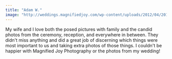 ```yaml
---
title: "Adam W."
image: "http://weddings.magnifiedjoy.com/wp-content/uploads/2012/04/2012-12-30_0001-480x375.jpg"
---
```

My wife and I love both the posed pictures with family and the candid photos from the ceremony, reception, and everywhere in between. They didn't miss anything and did a great job of discerning which things were most important to us and taking extra photos of those things. I couldn't be happier with Magnified Joy Photography or the photos from my wedding!